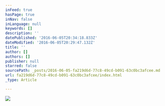 ```yaml
---
inFeed: true
hasPage: true
inNav: false
inLanguage: null
keywords: []
description: ''
datePublished: '2016-06-05T20:34:18.833Z'
dateModified: '2016-06-05T20:29:47.132Z'
title: ''
author: []
authors: []
publisher: null
starred: false
sourcePath: _posts/2016-06-05-fa219d6d-77c8-49cd-b091-63c0bc3afcee.md
url: fa219d6d-77c8-49cd-b091-63c0bc3afcee/index.html
_type: Article

---
```

![](https://the-grid-user-content.s3-us-west-2.amazonaws.com/1da2b860-6dfa-45bf-920c-11673aa9630f.jpg)